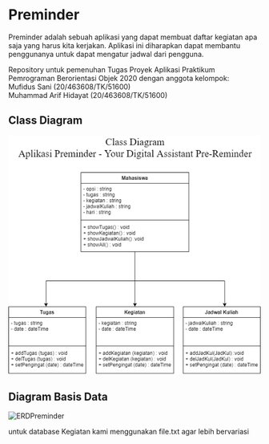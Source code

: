 # Preminder
Preminder adalah sebuah aplikasi yang dapat membuat daftar kegiatan apa saja yang harus kita kerjakan. Aplikasi ini diharapkan dapat membantu penggunanya untuk dapat mengatur jadwal dari pengguna.  
  
Repository untuk pemenuhan Tugas Proyek Aplikasi Praktikum Pemrograman Berorientasi Objek 2020 dengan anggota kelompok:  
Mufidus Sani (20/463608/TK/51600)  
Muhammad Arif Hidayat (20/463608/TK/51600)  

## Class Diagram
![](image/classDiagram.png)

## Diagram Basis Data
![ERDPreminder](https://user-images.githubusercontent.com/73144184/116837910-7e0cba80-abf6-11eb-90c3-9640b529cb22.jpg)

untuk database Kegiatan kami menggunakan file.txt agar lebih bervariasi
